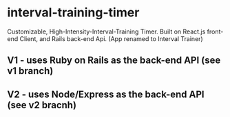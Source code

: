 # interval-training-timer

Customizable, High-Intensity-Interval-Training Timer. Built on React.js front-end Client, and Rails back-end Api.
(App renamed to Interval Trainer)

## V1 - uses Ruby on Rails as the back-end API (see v1 branch)

## V2 - uses Node/Express as the back-end API (see v2 bracnh)

